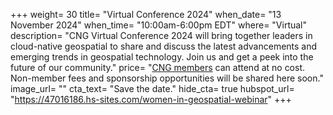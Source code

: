+++
weight= 30
title= "Virtual Conference 2024"
when_date= "13 November 2024"
when_time= "10:00am-6:00pm EDT"
where= "Virtual"
description= "CNG Virtual Conference 2024 will bring together leaders in cloud-native geospatial to share and discuss the latest advancements and emerging trends in geospatial technology. Join us and get a peek into the future of our community."
price= "[CNG members](/join) can attend at no cost. Non-member fees and sponsorship opportunities will be shared here soon."
image_url= ""
cta_text= "Save the date."
hide_cta= true
hubspot_url= "https://47016186.hs-sites.com/women-in-geospatial-webinar"
+++



